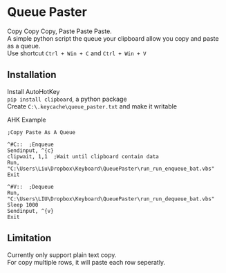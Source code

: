 
Queue Paster
============


Copy Copy Copy, Paste Paste Paste.   
A simple python script the queue your clipboard allow you copy and paste as a queue.  
Use shortcut `Ctrl + Win + C` and `Ctrl + Win + V`  


Installation
------------

Install AutoHotKey  
`pip install clipboard`, a python package  
Create `C:\.keycache\queue_paster.txt` and make it writable  

AHK Example
``` 
;Copy Paste As A Queue

^#C::  ;Enqueue
Sendinput, ^{c}
clipwait, 1,1  ;Wait until clipboard contain data
Run, "C:\Users\Liu\Dropbox\Keyboard\QueuePaster\run_run_enqueue_bat.vbs"
Exit

^#V::  ;Dequeue
Run, "C:\Users\LIU\Dropbox\Keyboard\QueuePaster\run_run_dequeue_bat.vbs"
Sleep 1000
Sendinput, ^{v}
Exit
```


Limitation
----------

Currently only support plain text copy.  
For copy multiple rows, it will paste each row seperatly.  
